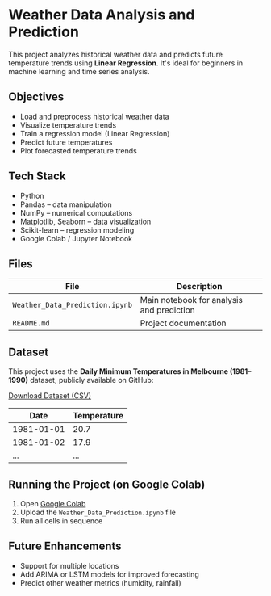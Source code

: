 # Weather Data Analysis and Prediction

This project analyzes historical weather data and predicts future temperature trends using **Linear Regression**. It's ideal for beginners in machine learning and time series analysis.


## Objectives

- Load and preprocess historical weather data  
- Visualize temperature trends  
- Train a regression model (Linear Regression)  
- Predict future temperatures  
- Plot forecasted temperature trends  


##  Tech Stack

- Python
- Pandas – data manipulation  
- NumPy – numerical computations  
- Matplotlib, Seaborn – data visualization  
- Scikit-learn – regression modeling  
- Google Colab / Jupyter Notebook


##  Files

| File                            | Description                                  |
|---------------------------------|----------------------------------------------|
| `Weather_Data_Prediction.ipynb` | Main notebook for analysis and prediction    |
| `README.md`                     | Project documentation                        |



##  Dataset

This project uses the **Daily Minimum Temperatures in Melbourne (1981–1990)** dataset, publicly available on GitHub:

 [Download Dataset (CSV)](https://raw.githubusercontent.com/jbrownlee/Datasets/master/daily-min-temperatures.csv)

| Date       | Temperature |
|------------|-------------|
| 1981-01-01 | 20.7        |
| 1981-01-02 | 17.9        |
| ...        | ...         |


##  Running the Project (on Google Colab)

1. Open [Google Colab](https://colab.research.google.com)  
2. Upload the `Weather_Data_Prediction.ipynb` file  
3. Run all cells in sequence


## Future Enhancements

- Support for multiple locations  
- Add ARIMA or LSTM models for improved forecasting  
- Predict other weather metrics (humidity, rainfall)



